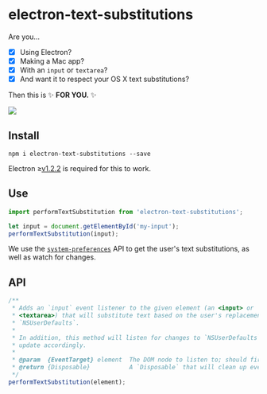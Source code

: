 # electron-text-substitutions

Are you…
  - [x] Using Electron?
  - [x] Making a Mac app?
  - [x] With an `input` or `textarea`?
  - [x] And want it to respect your OS X text substitutions?

Then this is :sparkles: **FOR YOU.** :sparkles:

![](https://s3.amazonaws.com/f.cl.ly/items/1l1Y1V0F042r2C0L1e20/Image%202016-06-06%20at%207.28.44%20PM.png?v=6aa3150f)

## Install

```
npm i electron-text-substitutions --save
```

Electron ≥[v1.2.2](https://github.com/electron/electron/releases/tag/v1.2.2) is required for this to work.

## Use

``` js
import performTextSubstitution from 'electron-text-substitutions';

let input = document.getElementById('my-input');
performTextSubstitution(input);
```

We use the [`system-preferences`](https://github.com/electron/electron/blob/master/docs/api/system-preferences.md) API to get the user's text substitutions, as well as watch for changes.

## API

``` js
/**
 * Adds an `input` event listener to the given element (an <input> or
 * <textarea>) that will substitute text based on the user's replacements in
 * `NSUserDefaults`.
 *
 * In addition, this method will listen for changes to `NSUserDefaults` and
 * update accordingly.
 *
 * @param  {EventTarget} element  The DOM node to listen to; should fire the `input` event
 * @return {Disposable}           A `Disposable` that will clean up everything this method did
 */
performTextSubstitution(element);
```
